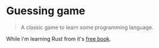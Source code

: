 # Guessing game

> A classic game to learn some programming language.

While i'm learning Rust from it's [free book](https://doc.rust-lang.org/book).


